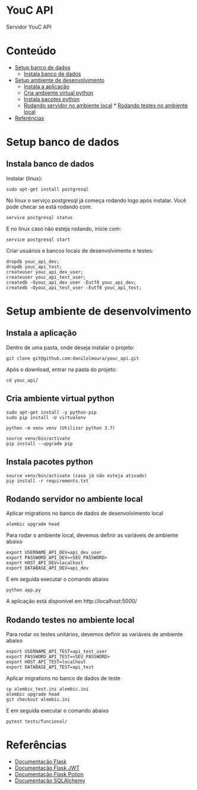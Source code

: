 # YouC API

Servidor YouC API

# Conteúdo
   * [Setup banco de dados](#setup-banco-de-dados)
      * [Instala banco de dados](#instala-banco-de-dados)
   * [Setup ambiente de desenvolvimento](#setup-ambiente-de-desenvolvimento)
      * [Instala a aplicação](#instala-a-aplicacao)
      * [Cria ambiente virtual python](#cria-ambiente-virtual-python)
      * [Instala pacotes python](#instala-pacotes-python)
      * [Rodando servidor no ambiente local](#rodando-servidor-no-ambiente-local)
    * [Rodando testes no ambiente local](#rodando-testes-no-ambiente-local)
   * [Referências](#referências)

# Setup banco de dados

## Instala banco de dados

Instalar (linux):

    sudo apt-get install postgresql

No linux o serviço postgresql já começa rodando logo após instalar. Você pode checar se está rodando com:

    service postgresql status

E no linux caso não esteja rodando, inicie com:

    service postgresql start

Criar usuários e bancos locais de desenvolvimento e testes:

    dropdb youc_api_dev;
    dropdb youc_api_test;
    createuser youc_api_dev_user;
    createuser youc_api_test_user;
    createdb -Oyouc_api_dev_user -Eutf8 youc_api_dev;
    createdb -Oyouc_api_test_user -Eutf8 youc_api_test;

# Setup ambiente de desenvolvimento

## Instala a aplicação

Dentro de uma pasta, onde deseja instalar o projeto:

    git clone git@github.com:danilolmoura/youc_api.git

Após o download, entrar na pasta do projeto:

    cd youc_api/

## Cria ambiente virtual python

    sudo apt-get install -y python-pip
    sudo pip install -U virtualenv

    python -m venv venv (Utilizar python 3.7)

    source venv/bin/activate
    pip install --upgrade pip

## Instala pacotes python

    source venv/bin/activate (caso já não esteja ativado)
    pip install -r requirements.txt

## Rodando servidor no ambiente local

Aplicar migrations no banco de dados de desenvolvimento local

    alembic upgrade head

Para rodar o ambiente local, devemos definir as variáveis de ambiente abaixo

    export USERNAME_API_DEV=api_dev_user
    export PASSWORD_API_DEV=<SEU_PASSWORD>
    export HOST_API_DEV=localhost
    export DATABASE_API_DEV=api_dev

E em seguida executar o comando abaixo

    python app.py

A aplicação está disponível em http://localhost:5000/

## Rodando testes no ambiente local

Para rodar os testes unitários, devemos definir as variáveis de ambiente abaixo

    export USERNAME_API_TEST=api_test_user
    export PASSWORD_API_TEST=<SEU_PASSWORD>
    export HOST_API_TEST=localhost
    export DATABASE_API_TEST=api_test

Aplicar migrations no banco de dados de teste

    cp alembic_test.ini alembic.ini
    alembic upgrade head
    git checkout alembic.ini

E em seguida executar o comando abaixo

    pytest tests/funcional/

# Referências

* [Documentação Flask](http://flask.palletsprojects.com/en/1.1.x/)
* [Documentação Flask JWT](https://pythonhosted.org/Flask-JWT/)
* [Documentação Flask Potion](https://potion.readthedocs.io/en/latest/)
* [Documentação SQLAlchemy](https://docs.sqlalchemy.org/en/13/)
